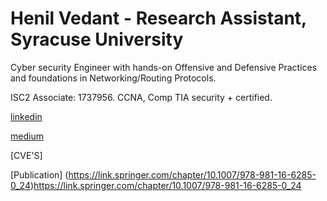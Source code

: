 # Henil Vedant   - Research Assistant, Syracuse University
Cyber security Engineer with hands-on Offensive and Defensive Practices and foundations in Networking/Routing Protocols.

ISC2 Associate: 1737956.
CCNA, Comp TIA security + certified.

[linkedin](https://www.linkedin.com/in/henil-vedant/)

[medium](https://medium.com/@hhv8051)


[CVE'S]   

[Publication] (https://link.springer.com/chapter/10.1007/978-981-16-6285-0_24)https://link.springer.com/chapter/10.1007/978-981-16-6285-0_24
